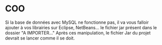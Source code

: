 # COO

Si la base de données avec MySQL ne fonctionne pas, il va vous falloir ajouter à vos librairies sur Eclipse, NetBeans... le fichier jar présent dans le dossier "A IMPORTER..."
Après ces manipulation, le fichier Jar du projet devrait se lancer comme il se doit.